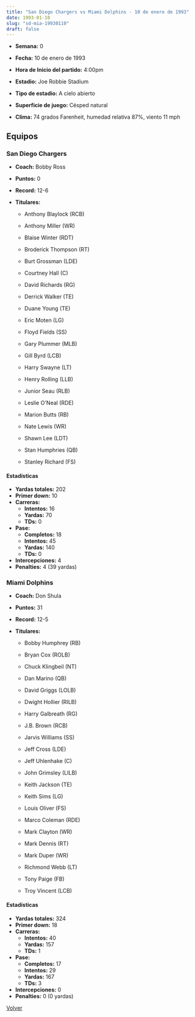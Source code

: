 ```yaml
---
title: "San Diego Chargers vs Miami Dolphins - 10 de enero de 1993"
date: 1993-01-10
slug: "sd-mia-19930110"
draft: false
---
```


* **Semana:** 0
* **Fecha:** 10 de enero de 1993

* **Hora de Inicio del partido:** 4:00pm
* **Estadio:** Joe Robbie Stadium
* **Tipo de estadio:** A cielo abierto
* **Superficie de juego:** Césped natural
* **Clima:** 74 grados Farenheit, humedad relativa 87%, viento 11 mph

## Equipos


### San Diego Chargers
* **Coach:** Bobby Ross
* **Puntos:** 0
* **Record:** 12-6
* **Titulares:** 

  * Anthony Blaylock (RCB) 

  * Anthony Miller (WR) 

  * Blaise Winter (RDT) 

  * Broderick Thompson (RT) 

  * Burt Grossman (LDE) 

  * Courtney Hall (C) 

  * David Richards (RG) 

  * Derrick Walker (TE) 

  * Duane Young (TE) 

  * Eric Moten (LG) 

  * Floyd Fields (SS) 

  * Gary Plummer (MLB) 

  * Gill Byrd (LCB) 

  * Harry Swayne (LT) 

  * Henry Rolling (LLB) 

  * Junior Seau (RLB) 

  * Leslie O'Neal (RDE) 

  * Marion Butts (RB) 

  * Nate Lewis (WR) 

  * Shawn Lee (LDT) 

  * Stan Humphries (QB) 

  * Stanley Richard (FS) 

#### Estadísticas
* **Yardas totales:** 202
* **Primer down:** 10
* **Carreras:**
  * **Intentos:** 16
  * **Yardas:** 70
  * **TDs:** 0
* **Pase:**
  * **Completos:** 18
  * **Intentos:** 45
  * **Yardas:** 140
  * **TDs:** 0
* **Intercepciones:** 4
* **Penalties:** 4 (39 yardas)

### Miami Dolphins
* **Coach:** Don Shula
* **Puntos:** 31
* **Record:** 12-5
* **Titulares:** 

  * Bobby Humphrey (RB) 

  * Bryan Cox (ROLB) 

  * Chuck Klingbeil (NT) 

  * Dan Marino (QB) 

  * David Griggs (LOLB) 

  * Dwight Hollier (RILB) 

  * Harry Galbreath (RG) 

  * J.B. Brown (RCB) 

  * Jarvis Williams (SS) 

  * Jeff Cross (LDE) 

  * Jeff Uhlenhake (C) 

  * John Grimsley (LILB) 

  * Keith Jackson (TE) 

  * Keith Sims (LG) 

  * Louis Oliver (FS) 

  * Marco Coleman (RDE) 

  * Mark Clayton (WR) 

  * Mark Dennis (RT) 

  * Mark Duper (WR) 

  * Richmond Webb (LT) 

  * Tony Paige (FB) 

  * Troy Vincent (LCB) 

#### Estadísticas
* **Yardas totales:** 324
* **Primer down:** 18
* **Carreras:**
  * **Intentos:** 40
  * **Yardas:** 157
  * **TDs:** 1
* **Pase:**
  * **Completos:** 17
  * **Intentos:** 29
  * **Yardas:** 167
  * **TDs:** 3
* **Intercepciones:** 0
* **Penalties:** 0 (0 yardas)


[Volver](/historia/1992)
